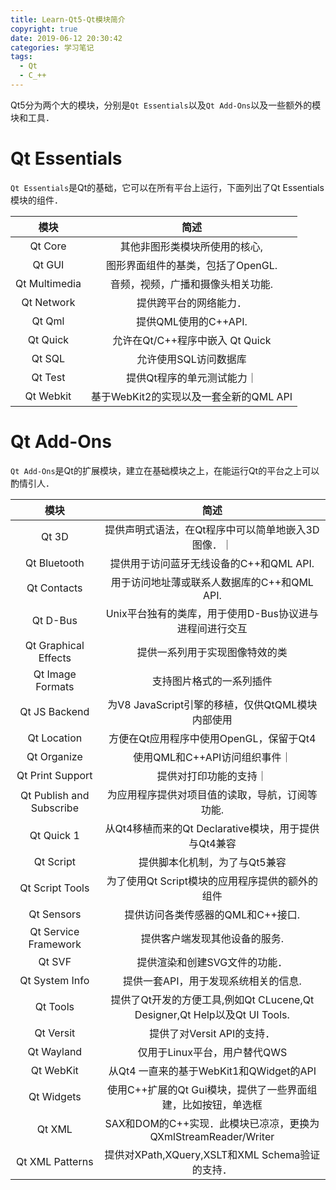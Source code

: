 ```yaml
---
title: Learn-Qt5-Qt模块简介
copyright: true
date: 2019-06-12 20:30:42
categories: 学习笔记
tags:
  - Qt
  - C_++
---
```


Qt5分为两个大的模块，分别是`Qt Essentials`以及`Qt Add-Ons`以及一些额外的模块和工具．

<!--more-->

# Qt Essentials

`Qt Essentials`是Qt的基础，它可以在所有平台上运行，下面列出了Qt Essentials模块的组件．

|模块|简述|
|:-:|:-:|
|Qt Core|其他非图形类模块所使用的核心,|
|Qt GUI|图形界面组件的基类，包括了OpenGL.|
|Qt Multimedia|音频，视频，广播和摄像头相关功能.|
|Qt Network|提供跨平台的网络能力．|
|Qt Qml|提供QML使用的C++API.|
|Qt Quick|允许在Qt/C++程序中嵌入 Qt Quick|
|Qt SQL|允许使用SQL访问数据库|
|Qt Test|提供Qt程序的单元测试能力｜
|Qt Webkit|基于WebKit2的实现以及一套全新的QML API|

# Qt Add-Ons
`Qt Add-Ons`是Qt的扩展模块，建立在基础模块之上，在能运行Qt的平台之上可以酌情引人．

|模块|简述|
|:-:|:-:|
|Qt 3D|提供声明式语法，在Qt程序中可以简单地嵌入3D图像．｜
|Qt Bluetooth|提供用于访问蓝牙无线设备的C++和QML API.|
|Qt Contacts|用于访问地址薄或联系人数据库的C++和QML API.|
|Qt D-Bus|Unix平台独有的类库，用于使用D-Bus协议进与进程间进行交互|
|Qt Graphical Effects|提供一系列用于实现图像特效的类|
|Qt Image Formats|支持图片格式的一系列插件|
|Qt JS Backend|为V8 JavaScript引擎的移植，仅供QtQML模块内部使用|
|Qt Location|方便在Qt应用程序中使用OpenGL，保留于Qt4|
|Qt Organize|使用QML和C++API访问组织事件｜
|Qt Print Support|提供对打印功能的支持｜
|Qt Publish and Subscribe|为应用程序提供对项目值的读取，导航，订阅等功能.|
|Qt Quick 1|从Qt4移植而来的Qt Declarative模块，用于提供与Qt4兼容|
|Qt Script|提供脚本化机制，为了与Qt5兼容|
|Qt Script Tools|为了使用Qt Script模块的应用程序提供的额外的组件|
|Qt Sensors|提供访问各类传感器的QML和C++接口.|
|Qt Service Framework|提供客户端发现其他设备的服务.|
|Qt SVF|提供渲染和创建SVG文件的功能．|
|Qt System Info|提供一套API，用于发现系统相关的信息.|
|Qt Tools|提供了Qt开发的方便工具,例如Qt CLucene,Qt Designer,Qt Help以及Qt UI Tools.|
|Qt Versit|提供了对Versit API的支持．|
|Qt Wayland|仅用于Linux平台，用户替代QWS|
|Qt WebKit|从Qt4 一直来的基于WebKit1和QWidget的API|
|Qt Widgets|使用C++扩展的Qt Gui模块，提供了一些界面组建，比如按钮，单选框|
|Qt XML|SAX和DOM的C++实现．此模块已凉凉，更换为QXmlStreamReader/Writer|
|Qt XML Patterns|提供对XPath,XQuery,XSLT和XML Schema验证的支持．|



